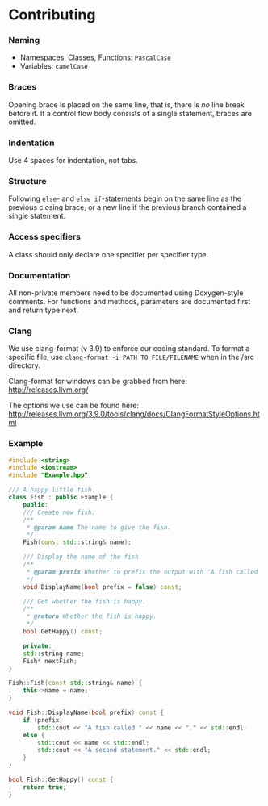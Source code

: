 # Contributing

### Naming
* Namespaces, Classes, Functions: `PascalCase`
* Variables: `camelCase`

### Braces
Opening brace is placed on the same line, that is, there is _no_ line break
before it. If a control flow body consists of a single statement, braces are
omitted.

### Indentation
Use 4 spaces for indentation, not tabs.

### Structure
Following `else`- and `else if`-statements begin on the same line as the
previous closing brace, or a new line if the previous branch contained a single
statement.

### Access specifiers
A class should only declare one specifier per specifier type.

### Documentation
All non-private members need to be documented using Doxygen-style comments.
For functions and methods, parameters are documented first and return type next.

### Clang
We use clang-format (v 3.9) to enforce our coding standard.
To format a specific file, use  ``clang-format -i PATH_TO_FILE/FILENAME`` when in the /src directory.

Clang-format for windows can be grabbed from here: 
http://releases.llvm.org/

The options we use can be found here:
http://releases.llvm.org/3.9.0/tools/clang/docs/ClangFormatStyleOptions.html

### Example
```cpp
#include <string>
#include <iostream>
#include "Example.hpp"

/// A happy little fish.
class Fish : public Example {
    public:
    /// Create new fish.
    /**
     * @param name The name to give the fish.
     */
    Fish(const std::string& name);

    /// Display the name of the fish.
    /**
     * @param prefix Whether to prefix the output with 'A fish called '.
     */
    void DisplayName(bool prefix = false) const;

    /// Get whether the fish is happy.
    /**
     * @return Whether the fish is happy.
     */
    bool GetHappy() const;

    private:
    std::string name;
    Fish* nextFish;
}

Fish::Fish(const std::string& name) {
    this->name = name;
}

void Fish::DisplayName(bool prefix) const {
    if (prefix)
        std::cout << "A fish called " << name << "." << std::endl;
    else {
        std::cout << name << std::endl;
        std::cout << "A second statement." << std::endl;
    }
}

bool Fish::GetHappy() const {
    return true;
}
```
